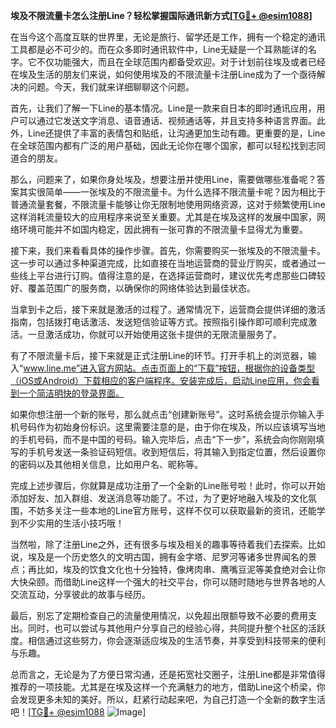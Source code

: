 **埃及不限流量卡怎么注册Line？轻松掌握国际通讯新方式[[TG💪+ @esim1088](https://t.me/s/esim1088)]**

在当今这个高度互联的世界里，无论是旅行、留学还是工作，拥有一个稳定的通讯工具都是必不可少的。而在众多即时通讯软件中，Line无疑是一个耳熟能详的名字。它不仅功能强大，而且在全球范围内都备受欢迎。对于计划前往埃及或者已经在埃及生活的朋友们来说，如何使用埃及的不限流量卡注册Line成为了一个亟待解决的问题。今天，我们就来详细聊聊这个问题。

首先，让我们了解一下Line的基本情况。Line是一款来自日本的即时通讯应用，用户可以通过它发送文字消息、语音通话、视频通话等，并且支持多种语言界面。此外，Line还提供了丰富的表情包和贴纸，让沟通更加生动有趣。更重要的是，Line在全球范围内都有广泛的用户基础，因此无论你在哪个国家，都可以轻松找到志同道合的朋友。

那么，问题来了，如果你身处埃及，想要注册并使用Line，需要做哪些准备呢？答案其实很简单——一张埃及的不限流量卡。为什么选择不限流量卡呢？因为相比于普通流量套餐，不限流量卡能够让你无限制地使用网络资源，这对于频繁使用Line这样消耗流量较大的应用程序来说至关重要。尤其是在埃及这样的发展中国家，网络环境可能并不如国内稳定，因此拥有一张可靠的不限流量卡显得尤为重要。

接下来，我们来看看具体的操作步骤。首先，你需要购买一张埃及的不限流量卡。这一步可以通过多种渠道完成，比如直接在当地运营商的营业厅购买，或者通过一些线上平台进行订购。值得注意的是，在选择运营商时，建议优先考虑那些口碑较好、覆盖范围广的服务商，以确保你的网络体验达到最佳状态。

当拿到卡之后，接下来就是激活的过程了。通常情况下，运营商会提供详细的激活指南，包括拨打电话激活、发送短信验证等方式。按照指引操作即可顺利完成激活。一旦激活成功，你就可以开始使用这张卡提供的无限流量服务了。

有了不限流量卡后，接下来就是正式注册Line的环节。打开手机上的浏览器，输入“www.line.me”进入官方网站。点击页面上的“下载”按钮，根据你的设备类型（iOS或Android）下载相应的客户端程序。安装完成后，启动Line应用，你会看到一个简洁明快的登录界面。

如果你想注册一个新的账号，那么就点击“创建新账号”。这时系统会提示你输入手机号码作为初始身份标识。这里需要注意的是，由于你在埃及，所以应该填写当地的手机号码，而不是中国的号码。输入完毕后，点击“下一步”，系统会向你刚刚填写的手机号发送一条验证码短信。收到短信后，将其输入到指定位置，然后设置你的密码以及其他相关信息，比如用户名、昵称等。

完成上述步骤后，你就算是成功注册了一个全新的Line账号啦！此时，你可以开始添加好友、加入群组、发送消息等功能了。不过，为了更好地融入埃及的文化氛围，不妨多关注一些本地的Line官方账号，这样不仅可以获取最新的资讯，还能学到不少实用的生活小技巧哦！

当然啦，除了注册Line之外，还有很多与埃及相关的趣事等待着我们去探索。比如说，埃及是一个历史悠久的文明古国，拥有金字塔、尼罗河等诸多世界闻名的景点；再比如，埃及的饮食文化也十分独特，像烤肉串、鹰嘴豆泥等美食绝对会让你大快朵颐。而借助Line这样一个强大的社交平台，你可以随时随地与世界各地的人交流互动，分享彼此的故事与经历。

最后，别忘了定期检查自己的流量使用情况，以免超出限额导致不必要的费用支出。同时，也可以尝试与其他用户分享自己的经验心得，共同提升整个社区的活跃度。相信通过这些努力，你会逐渐适应埃及的生活节奏，并享受到科技带来的便利与乐趣。

总而言之，无论是为了方便日常沟通，还是拓宽社交圈子，注册Line都是非常值得推荐的一项技能。尤其是在埃及这样一个充满魅力的地方，借助Line这个桥梁，你会发现更多未知的美好。所以，赶紧行动起来吧，为自己打造一个全新的数字生活吧！[[TG💪+ @esim1088](https://t.me/s/esim1088) ![Image](https://i.postimg.cc/4NQfJmqS/Snipaste-2025-05-13-00-14-12.png)]